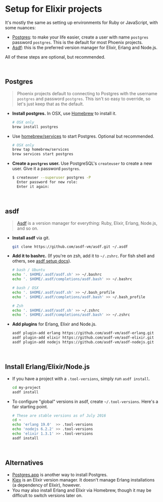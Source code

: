 # Setup for Elixir projects

It's mostly the same as setting up environments for Ruby or JavaScript, with some nuances:

- [Postgres](#postgres): to make your life easier, create a user with name `postgres` password `postgres`. This is the default for most Phoenix projects.
- [Asdf](#asdf): this is the preferred version manager for Elixir, Erlang and Node.js.

All of these steps are optional, but recommended.

<br>

## Postgres

> Phoenix projects default to connecting to Postgres with the username `postgres` and password `postgres`. This isn't so easy to override, so let's just keep that as the default.

* __Install postgres.__ In OSX, use [Homebrew](http://brew.sh/) to install it.

  ```sh
  # OSX only
  brew install postgres
  ```

* Use [homebrew/services](http://github.com/homebrew/homebrew-services) to start Postgres. Optional but recommended.

  ```sh
  # OSX only
  brew tap homebrew/services
  brew services start postgres
  ```

* __Create a `postgres` user.__ Use PostgreSQL's `createuser` to create a new user. Give it a password `postgres`.

  ```sh
  $ createuser --superuser postgres -P
    Enter password for new role:
    Enter it again:
  ```

<br>

## asdf

> [Asdf](https://github.com/asdf-vm/asdf) is a version manager for everything: Ruby, Elixir, Erlang, Node.js, and so on.

* __Install asdf__ via git.

  ```sh
  git clone https://github.com/asdf-vm/asdf.git ~/.asdf
  ```

* __Add it to bashrc.__ (If you're on zsh, add it to `~/.zshrc`. For fish shell and others, see [asdf setup docs](https://github.com/asdf-vm/asdf#setup)).

  ```sh
  # bash / Ubuntu
  echo '. $HOME/.asdf/asdf.sh' >> ~/.bashrc
  echo '. $HOME/.asdf/completions/asdf.bash' >> ~/.bashrc
  ```

  ```sh
  # bash / OSX
  echo '. $HOME/.asdf/asdf.sh' >> ~/.bash_profile
  echo '. $HOME/.asdf/completions/asdf.bash' >> ~/.bash_profile
  ```

  ```sh
  # Zsh
  echo '. $HOME/.asdf/asdf.sh' >> ~/.zshrc
  echo '. $HOME/.asdf/completions/asdf.bash' >> ~/.zshrc
  ```

* __Add plugins__ for Erlang, Elixir and Node.js.

  ```sh
  asdf plugin-add erlang https://github.com/asdf-vm/asdf-erlang.git
  asdf plugin-add elixir https://github.com/asdf-vm/asdf-elixir.git
  asdf plugin-add nodejs https://github.com/asdf-vm/asdf-nodejs.git
  ```

<br>

## Install Erlang/Elixir/Node.js

* If you have a project with a `.tool-versions`, simply run `asdf install`.

  ```sh
  cd my-project
  asdf install
  ```

* To configure "global" versions in asdf, create `~/.tool-versions`. Here's a fair starting point.

  ```sh
  # These are stable versions as of July 2016
  cd ~
  echo 'erlang 19.0'  >> .tool-versions
  echo 'nodejs 6.2.2' >> .tool-versions
  echo 'elixir 1.3.1' >> .tool-versions
  asdf install
  ```

<br>

## Alternatives

* [Postgres.app](http://postgresapp.com/) is another way to install Postgres.
* [Kiex](https://github.com/taylor/kiex) is an Elixir version manager. It doesn't manage Erlang installations (a dependency of Elixir), however.
* You may also install Erlang and Elixir via Homebrew, though it may be difficult to switch versions later on.
